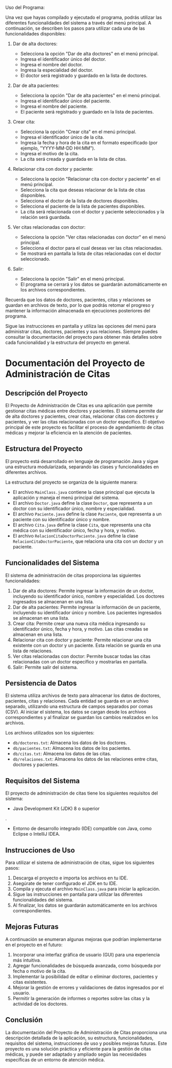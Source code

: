 
Uso del Programa:

Una vez que hayas compilado y ejecutado el programa, podrás utilizar las diferentes funcionalidades del sistema a través del menú principal. A continuación, se describen los pasos para utilizar cada una de las funcionalidades disponibles:

1. Dar de alta doctores:
   - Selecciona la opción "Dar de alta doctores" en el menú principal.
   - Ingresa el identificador único del doctor.
   - Ingresa el nombre del doctor.
   - Ingresa la especialidad del doctor.
   - El doctor será registrado y guardado en la lista de doctores.

2. Dar de alta pacientes:
   - Selecciona la opción "Dar de alta pacientes" en el menú principal.
   - Ingresa el identificador único del paciente.
   - Ingresa el nombre del paciente.
   - El paciente será registrado y guardado en la lista de pacientes.

3. Crear cita:
   - Selecciona la opción "Crear cita" en el menú principal.
   - Ingresa el identificador único de la cita.
   - Ingresa la fecha y hora de la cita en el formato especificado (por ejemplo, "YYYY-MM-DD HH:MM").
   - Ingresa el motivo de la cita.
   - La cita será creada y guardada en la lista de citas.

4. Relacionar cita con doctor y paciente:
   - Selecciona la opción "Relacionar cita con doctor y paciente" en el menú principal.
   - Selecciona la cita que deseas relacionar de la lista de citas disponibles.
   - Selecciona el doctor de la lista de doctores disponibles.
   - Selecciona el paciente de la lista de pacientes disponibles.
   - La cita será relacionada con el doctor y paciente seleccionados y la relación será guardada.

5. Ver citas relacionadas con doctor:
   - Selecciona la opción "Ver citas relacionadas con doctor" en el menú principal.
   - Selecciona el doctor para el cual deseas ver las citas relacionadas.
   - Se mostrará en pantalla la lista de citas relacionadas con el doctor seleccionado.

6. Salir:
   - Selecciona la opción "Salir" en el menú principal.
   - El programa se cerrará y los datos se guardarán automáticamente en los archivos correspondientes.

Recuerda que los datos de doctores, pacientes, citas y relaciones se guardan en archivos de texto, por lo que podrás retomar el progreso y mantener la información almacenada en ejecuciones posteriores del programa.

Sigue las instrucciones en pantalla y utiliza las opciones del menú para administrar citas, doctores, pacientes y sus relaciones. Siempre puedes consultar la documentación del proyecto para obtener más detalles sobre cada funcionalidad y la estructura del proyecto en general.



# Documentación del Proyecto de Administración de Citas

## Descripción del Proyecto

El Proyecto de Administración de Citas es una aplicación que permite gestionar citas médicas entre doctores y pacientes. El sistema permite dar de alta doctores y pacientes, crear citas, relacionar citas con doctores y pacientes, y ver las citas relacionadas con un doctor específico. El objetivo principal de este proyecto es facilitar el proceso de agendamiento de citas médicas y mejorar la eficiencia en la atención de pacientes.

## Estructura del Proyecto

El proyecto está desarrollado en lenguaje de programación Java y sigue una estructura modularizada, separando las clases y funcionalidades en diferentes archivos.

La estructura del proyecto se organiza de la siguiente manera:

- El archivo `MainClass.java` contiene la clase principal que ejecuta la aplicación y maneja el menú principal del sistema.
- El archivo `Doctor.java` define la clase `Doctor`, que representa a un doctor con su identificador único, nombre y especialidad.
- El archivo `Paciente.java` define la clase `Paciente`, que representa a un paciente con su identificador único y nombre.
- El archivo `Cita.java` define la clase `Cita`, que representa una cita médica con su identificador único, fecha y hora, y motivo.
- El archivo `RelacionCitaDoctorPaciente.java` define la clase `RelacionCitaDoctorPaciente`, que relaciona una cita con un doctor y un paciente.

## Funcionalidades del Sistema

El sistema de administración de citas proporciona las siguientes funcionalidades:

1. Dar de alta doctores: Permite ingresar la información de un doctor, incluyendo su identificador único, nombre y especialidad. Los doctores ingresados se almacenan en una lista.
2. Dar de alta pacientes: Permite ingresar la información de un paciente, incluyendo su identificador único y nombre. Los pacientes ingresados se almacenan en una lista.
3. Crear cita: Permite crear una nueva cita médica ingresando su identificador único, fecha y hora, y motivo. Las citas creadas se almacenan en una lista.
4. Relacionar cita con doctor y paciente: Permite relacionar una cita existente con un doctor y un paciente. Esta relación se guarda en una lista de relaciones.
5. Ver citas relacionadas con doctor: Permite buscar todas las citas relacionadas con un doctor específico y mostrarlas en pantalla.
6. Salir: Permite salir del sistema.

## Persistencia de Datos

El sistema utiliza archivos de texto para almacenar los datos de doctores, pacientes, citas y relaciones. Cada entidad se guarda en un archivo separado, utilizando una estructura de campos separados por comas (CSV). Al iniciar el sistema, los datos se cargan desde los archivos correspondientes y al finalizar se guardan los cambios realizados en los archivos.

Los archivos utilizados son los siguientes:

- `db/doctores.txt`: Almacena los datos de los doctores.
- `db/pacientes.txt`: Almacena los datos de los pacientes.
- `db/citas.txt`: Almacena los datos de las citas.
- `db/relaciones.txt`: Almacena los datos de las relaciones entre citas, doctores y pacientes.

## Requisitos del Sistema

El proyecto de administración de citas tiene los siguientes requisitos del sistema:

- Java Development Kit (JDK) 8 o superior

.
- Entorno de desarrollo integrado (IDE) compatible con Java, como Eclipse o IntelliJ IDEA.

## Instrucciones de Uso

Para utilizar el sistema de administración de citas, sigue los siguientes pasos:

1. Descarga el proyecto e importa los archivos en tu IDE.
2. Asegúrate de tener configurado el JDK en tu IDE.
3. Compila y ejecuta el archivo `MainClass.java` para iniciar la aplicación.
4. Sigue las instrucciones en pantalla para utilizar las diferentes funcionalidades del sistema.
5. Al finalizar, los datos se guardarán automáticamente en los archivos correspondientes.

## Mejoras Futuras

A continuación se enumeran algunas mejoras que podrían implementarse en el proyecto en el futuro:

1. Incorporar una interfaz gráfica de usuario (GUI) para una experiencia más intuitiva.
2. Agregar funcionalidades de búsqueda avanzada, como búsqueda por fecha o motivo de la cita.
3. Implementar la posibilidad de editar o eliminar doctores, pacientes y citas existentes.
4. Mejorar la gestión de errores y validaciones de datos ingresados por el usuario.
5. Permitir la generación de informes o reportes sobre las citas y la actividad de los doctores.

## Conclusión

La documentación del Proyecto de Administración de Citas proporciona una descripción detallada de la aplicación, su estructura, funcionalidades, requisitos del sistema, instrucciones de uso y posibles mejoras futuras. Este proyecto es una solución práctica y eficiente para la gestión de citas médicas, y puede ser adaptado y ampliado según las necesidades específicas de un entorno de atención médica.
